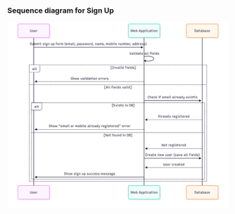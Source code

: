 <!-- Week 5 Activity 1: Design the sequence diagram - UML -->

### Sequence diagram for Sign Up

![Sequence Diagram Sign Up](../assets/sign_up_diagram.png)